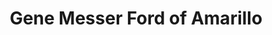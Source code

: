 ---
title: "Gene Messer Ford of Amarillo"
url: /amarillo/gene-messer-ford-of-amarillo/
shop: Autohaus
---